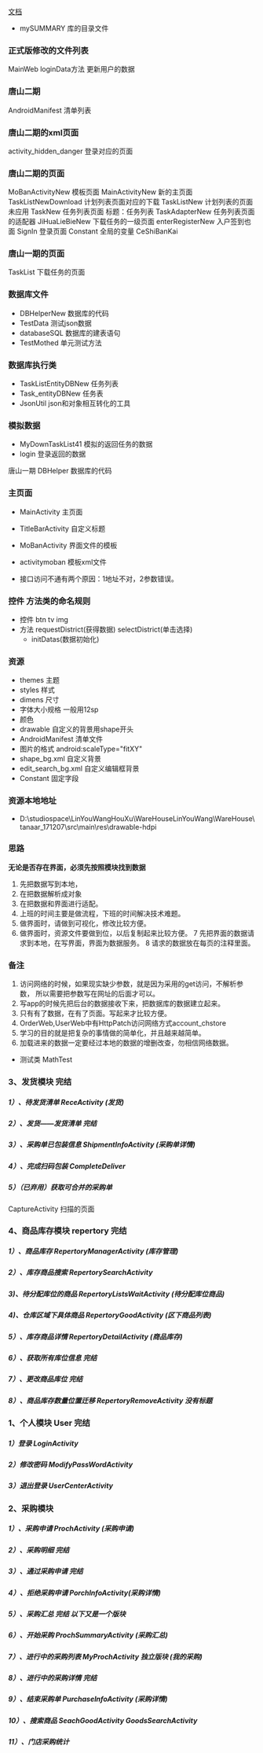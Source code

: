 [文档](README.md)

- mySUMMARY 库的目录文件

### 正式版修改的文件列表
MainWeb  loginData方法  更新用户的数据
### 唐山二期
AndroidManifest 清单列表
### 唐山二期的xml页面
activity_hidden_danger  登录对应的页面
### 唐山二期的页面
MoBanActivityNew  模板页面
MainActivityNew  新的主页面
TaskListNewDownload  计划列表页面对应的下载
TaskListNew  计划列表的页面 未应用
TaskNew   任务列表页面     标题：任务列表
TaskAdapterNew   任务列表页面的适配器
JiHuaLieBieNew  下载任务的一级页面
enterRegisterNew  入户签到也面
SignIn 登录页面
Constant  全局的变量  CeShiBanKai
### 唐山一期的页面
TaskList 下载任务的页面
### 数据库文件
- DBHelperNew 数据库的代码
- TestData  测试json数据
- databaseSQL  数据库的建表语句
- TestMothed  单元测试方法
### 数据库执行类
- TaskListEntityDBNew 任务列表
- Task_entityDBNew  任务表
- JsonUtil  json和对象相互转化的工具
### 模拟数据
- MyDownTaskList41 模拟的返回任务的数据
- login  登录返回的数据

唐山一期
DBHelper  数据库的代码


### 主页面
- MainActivity 主页面
- TitleBarActivity 自定义标题

- MoBanActivity  界面文件的模板
- activitymoban  模板xml文件

- 接口访问不通有两个原因：1地址不对，2参数错误。


### 控件 方法类的命名规则
- 控件 btn tv img
- 方法  requestDistrict(获得数据) selectDistrict(单击选择)
   - initDatas(数据初始化)



### 资源
- themes 主题
- styles 样式
- dimens  尺寸
- 字体大小规格 一般用12sp
- 颜色
- drawable 自定义的背景用shape开头
- AndroidManifest 清单文件
- 图片的格式   android:scaleType="fitXY"
- shape_bg.xml  自定义背景
- edit_search_bg.xml  自定义编辑框背景
- Constant 固定字段

### 资源本地地址
- D:\studiospace\LinYouWangHouXu\WareHouseLinYouWang\WareHouse\tanaar_171207\src\main\res\drawable-hdpi

### 思路
**无论是否存在界面，必须先按照模块找到数据**
1. 先把数据写到本地，
2. 在把数据解析成对象
3. 在把数据和界面进行适配。
4. 上班的时间主要是做流程，下班的时间解决技术难题。
5. 做界面时，请做到可视化，修改比较方便。
6. 做界面时，资源文件要做到位，以后复制起来比较方便。
7 先把界面的数据请求到本地，在写界面，界面为数据服务。
8 请求的数据放在每页的注释里面。
### 备注
1. 访问网络的时候，如果现实缺少参数，就是因为采用的get访问，不解析参数，
所以需要把参数写在网址的后面才可以。
2. 写app的时候先把后台的数据接收下来，把数据库的数据建立起来。
3. 只有有了数据，在有了页面。写起来才比较方便。
4. OrderWeb,UserWeb中有HttpPatch访问网络方式account_chstore
5. 学习的目的就是把复杂的事情做的简单化，并且越来越简单。
6. 加载进来的数据一定要经过本地的数据的增删改查，勿相信网络数据。

- 测试类 MathTest
### 3、发货模块 完结
##### 1）、待发货清单  ReceActivity (发货)
##### 2）、发货——发货清单 完结
##### 3）、采购单已包装信息  ShipmentInfoActivity (采购单详情)
##### 4）、完成扫码包装  CompleteDeliver
##### 5）（已弃用）获取可合并的采购单
CaptureActivity  扫描的页面

### 4、商品库存模块  repertory 完结
##### 1）、商品库存  RepertoryManagerActivity   (库存管理)
##### 2）、库存商品搜索  RepertorySearchActivity
##### 3)、待分配库位的商品 RepertoryListsWaitActivity (待分配库位商品)
##### 4)、仓库区域下具体商品  RepertoryGoodActivity (区下商品列表)
##### 5）、库存商品详情   RepertoryDetailActivity  (商品库存)
##### 6）、获取所有库位信息 完结
##### 7）、更改商品库位 完结
##### 8）、商品库存数量位置迁移   RepertoryRemoveActivity 没有标题

### 1、个人模块 User  完结
#####  1）登录  LoginActivity
##### 2）修改密码 ModifyPassWordActivity
##### 3）退出登录  UserCenterActivity


### 2、采购模块
##### 1）、采购申请 ProchActivity (采购申请)
##### 2）、采购明细   完结
##### 3）、通过采购申请 完结
##### 4）、拒绝采购申请  PorchInfoActivity(采购详情)
##### 5）、采购汇总   完结  以下又是一个版块
##### 6）、开始采购  ProchSummaryActivity (采购汇总)
##### 7）、进行中的采购列表 MyProchActivity 独立版块  (我的采购)
##### 8）、进行中的采购详情 完结
##### 9）、结束采购单 PurchaseInfoActivity  (采购详情)
##### 10）、搜索商品  SeachGoodActivity  GoodsSearchActivity
##### 11）、门店采购统计